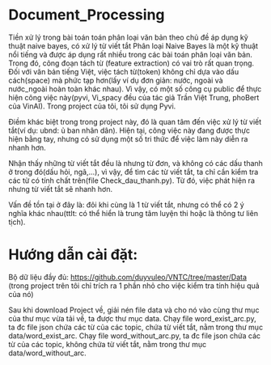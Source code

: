 # Document_Processing
Tiền xử lý trong bài toán toán phân loại văn bản theo chủ đề áp dụng kỹ thuật naive bayes, có xử lý từ viết tắt
Phân loại Naive Bayes là một kỹ thuật nổi tiếng và được áp dụng rất nhiều trong các bài toán phân loại văn bản. Trong đó, công đoạn tách từ
(feature extraction) có vai trò rất quan trọng. Đối với văn bản tiếng Việt, việc tách từ(token) không chỉ dựa vào dấu cách(space) mà phức 
tạp hơn(lấy ví dụ đơn giản: nước, ngoài và nước_ngoài hoàn toàn khác nhau). Vì vậy, có một số công cụ public để thực hiện công việc này(pyvi,
Vi_spacy đều của tác giả Trần Việt Trung, phoBert của VinAI). Trong project của tôi, tôi sử dụng Pyvi.

 Điềm khác biệt trong trong project này, đó là quan tâm đến việc xử lý từ viết tắt(ví dụ: ubnd: ủ ban nhân dân). Hiện tại, công việc này 
 đang được thực hiện bằng tay, nhưng có sử dụng một số tri thức để việc làm này diễn ra nhanh hơn.
 
 Nhận thấy những từ viết tắt đều là nhưng từ đơn, và không có các dấu thanh ở trong đó(dấu hỏi, ngã,...), vì vậy, để tìm các từ viết tắt, 
 ta chỉ cần kiểm tra các từ có tính chất trên(file Check_dau_thanh.py). Từ đó, việc phát hiện ra nhưng từ viết tắt sẽ nhanh hơn.
 
 Vấn đề tồn tại ở đây là: đôi khi cùng là 1 từ viết tắt, nhưng có thể có 2 ý nghĩa khác nhau(ttlt: có thể hiển là trung tâm luyện thi hoặc
 là thông tư liên tịch).
 
# Hướng dẫn cài đặt:
Bộ dữ liệu đầy đủ: https://github.com/duyvuleo/VNTC/tree/master/Data (trong project trên tôi chỉ trích ra 1 phần nhỏ cho việc kiểm tra tính 
hiệu quả của nó)

Sau khi download Project về, giải nén file data và cho nó vào cùng thư mục của thư mục vừa tải về, ta được thư mục data.
Chạy file word_exist_arc.py, ta đc file json chứa các từ của các topic, chứa từ viết tắt, nằm trong thư mục data/word_exist_arc.
Chạy file word_without_arc.py, ta đc file json chứa các từ của các topic, không chứa từ viết tắt, nằm trong thư mục data/word_without_arc.

